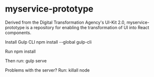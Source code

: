 # myservice-prototype
Derived from the Digital Transformation Agency's UI-Kit 2.0, myservice-prototype is a repository for enabling the transformation of UI into React components.

Install Gulp CLI npm install --global gulp-cli

Run npm install

Then run: 
gulp serve

Problems with the server? Run:
killall node
